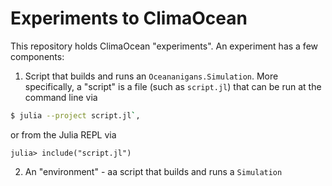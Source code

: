 # Experiments to ClimaOcean

This repository holds ClimaOcean "experiments".
An experiment has a few components:

1. Script that builds and runs an `Oceananigans.Simulation`. More specifically, a "script"
   is a file (such as `script.jl`) that can be run at the command line via

```bash
$ julia --project script.jl`,
```

or from the Julia REPL via

```julia-repl
julia> include("script.jl")
```

2. An "environment" - aa script that builds and runs a `Simulation`


